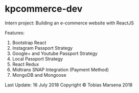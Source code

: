 # kpcommerce-dev

Intern project: Building an e-commerce website with ReactJS

Features: 
1. Bootstrap React
2. Instagram Passport Strategy
3. Google+ and Youtube Passport Strategy
4. Local Passport Strategy
5. React Redux
6. Midtrans SNAP Integration (Payment Method)
7. MongoDB and Mongoose

Last Update: 16 July 2018
Copyright © Tobias Marsena 2018
